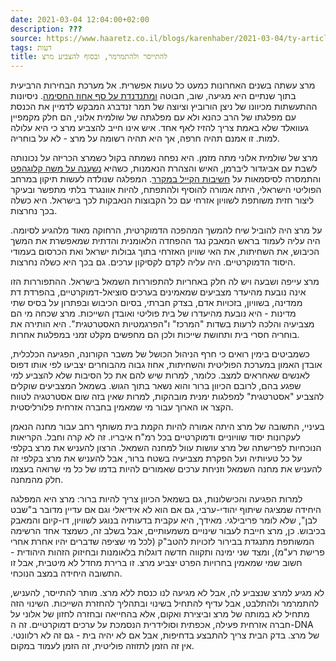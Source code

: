 ```yaml
---
date: 2021-03-04 12:04:00+02:00
description: ???
source: https://www.haaretz.co.il/blogs/karenhaber/2021-03-04/ty-article/0000017f-f8c8-d460-afff-fbee32f50000
tags: דעות
title: להתייסר ולהתמרמר, ובסוף להצביע מרצ
---
```


מרצ עשתה בשנים האחרונות כמעט כל טעות אפשרית. אל מערכת הבחירות הרביעית בתוך שנתיים היא מגיעה, שוב, חבוטה [ומתנדנדת על סף אחוז החסימה](/news/elections/2021-03-02/ty-article/.premium/0000017f-db23-db22-a17f-ffb3ac400000). ניסיונות ההתעשתות מכיוונו של ניצן הורוביץ וציוצה של תמר זנדברג המבקש לדמיין את הכנסת עם מפלגתו של הרב כהנא ולא עם מפלגתה של שולמית אלוני, הם חלק מקמפיין געוואלד שלא באמת צריך להזיז לאף אחד. איש אינו חייב להצביע מרצ כי היא עלולה למות. זו אמנם תהיה חרפה, אך היא תהיה רשומה על מרצ - לא על בוחריה. 

מרצ של שולמית אלוני מתה מזמן. היא נפחה נשמתה בקול כשמרצ הכריזה על נכונותה לשבת עם אביגדור ליברמן, האיש והצהרת הנאמנות, כשהיא [נשענה על משה קלוגהפט](/news/politi/2018-03-25/ty-article/0000017f-db6c-d3ff-a7ff-fbec3f810000) והתמסרה לסיסמאות על [חשיבות הקייל במקרר](/blogs/karenhaber/2019-01-30/ty-article/0000017f-f8c0-d2d5-a9ff-f8ccb7f70000). המפלגה שנולדה לעשות תיקון במרחב הפוליטי הישראלי, היתה אמורה להוסיף ולהתפתח, להיות אוונגרד בלתי מתפשר ובעיקר ליצור חזית משותפת לשוויון אזרחי עם כל הקבוצות הנאבקות לכך בישראל. היא כשלה בכך נחרצות. 

על מרצ היה להוביל שיח להמשך המהפכה הדמוקרטית, הרחוקה מאוד מלהגיע לסיומה. היה עליה לעמוד בראש המאבק נגד ההפחדה הלאומנית והדתית שמאפשרת את המשך הכיבוש, את השחיתות, את האי שוויון האזרחי בתוך גבולות ישראל ואת הכרסום בעמודי היסוד הדמוקרטיים. היה עליה לקדם לקסיקון ערכים. גם בכך היא כשלה נחרצות. 

מרצ עייפה ושבעה ויש לה חלק באחריות להתפוררות השמאל בישראל. ההתפוררות הזו אינה נובעת מהיעדר מצביעים שמאמינים בערכים סוציאל-דמוקרטיים, בהפרדת דת ממדינה, בשוויון, בזכויות אדם, בצדק חברתי, בסיום הכיבוש ובפתרון על בסיס שתי מדינות - היא נובעת מהיעדרו של בית פוליטי ואובדן השייכות. מרצ שכחה מי הם מצביעיה והלכה לרעות בשדות "המרכז" ו"הפרגמטיות האסטרטגית". היא הותירה את בוחריה חסרי בית ותחושת שייכות ולכן הם מחפשים מקלט זמני במפלגות אחרות. 

כשמביטים בימין רואים כי חרף הניהול הכושל של משבר הקורונה, הפגיעה הכלכלית, אובדן האמון במערכת הפוליטית והשחיתות, אחוז גבוה מהבוחרים יצביעו לפי אותו דפוס לאנשים שאחראים למצב. כלומר, למרות שיש להם את כל הסיבות שלא להצביע למי שפגע בהם, לרובם הכיוון ברור והוא נשאר בתוך הגוש. בשמאל המצביעים שוקלים להצביע "אסטרטגית" למפלגות ימנית מובהקות, למרות שאין בזה שום אסטרטגיה לטווח הקצר או הארוך עבור מי שמאמין בחברה אזרחית פלורליסטית. 

בעיניי, התשובה של מרצ היתה אמורה להיות הקמת בית משותף רחב עבור מחנה הנאמן לעקרונות יסוד שוויוניים ודמוקרטיים בכל רמ"ח איבריו. זה לא קרה וחבל. הקריאות הנוכחיות לפרישתה של מרצ עושות עוול למחנה השמאל. הרצון להעניש את מרצ בקלפי על כל טעיותיה ועל הפקרת מצביעיה בשטח ברור, אבל להעניש את מרצ בקלפי זה להעניש את מחנה השמאל וזניחת ערכים שאמורים להיות בדמו של כל מי שרואה בעצמו חלק מהמחנה. 

למרות הפגיעה והכישלונות, גם בשמאל הכיוון צריך להיות ברור: מרצ היא המפלגה היחידה שמציגה שיתוף יהודי-ערבי, גם אם הוא לא אידיאלי וגם אם עדיין מדובר ב"שבט לבן", שלא לומר פריבילגי. מאידך, היא עקבית בדעותיה בנוגע לשוויון, דו-קיום והמאבק בכיבוש. כן, מרצ חייבת לעבור שינויים משמעותיים, אבל בשלב זה, כשמצד אחד הרשימה המשותפת מתנגדת בבירור לזכויות להטב"ק (לכל מי שציפה שדברים יהיו אחרת אחרי פרישת רע"מ), ומצד שני ימינה ותקווה חדשה דוגלות בלאומנות ובחיזוק הזהות היהודית - חשוב שמי שמאמין בחרויות הפרט יצביע מרצ. זו ברירת מחדל לא מיטבית, אבל זו התשובה היחידה במצב הנוכחי. 

לא מגיע למרצ שנצביע לה, אבל לא מגיעה לנו כנסת ללא מרצ. מותר להתייסר, להעניש, להתמרמר ולהתלבט, אבל עדיף להתחיל בשינוי ובתהליך להחזרת השייכות. השינוי הזה מתחיל לא במותה של מרצ וביצירת ואקום, אלא בהחייאה ובחזרה לחזון של אלוני על חברה אזרחית פעילה, אכפתית וסולידרית הנסמכת על ערכים דמוקרטיים. זה ה-DNA של מרצ. בדק הבית צריך להתבצע בדחיפות, אבל אם לא יהיה בית - גם זה לא רלוונטי. אין זה הזמן לתזוזה פוליטית, זה הזמן לעמוד במקום.